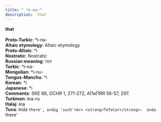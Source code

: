 ```yaml
---
title: " *ɨ-na-"
description:  that
---
```

<strong> that</strong><br><br>
<strong>Proto-Turkic</strong>:  *ɨ-na-<br>
<strong>Altaic etymology</strong>:  Altaic etymology<br>
<strong> Proto-Altaic</strong>:  *i<br>
<strong>Nostratic</strong>:  Nostratic<br>
<strong>Russian meaning</strong>:  тот<br>
<strong>Turkic</strong>:  *ɨ-na-<br>
<strong>Mongolian</strong>:  *i-nu-<br>
<strong>Tungus-Manchu</strong>:  *i<br>
<strong>Korean</strong>:  *í<br>
<strong>Japanese</strong>:  *i<br>
<strong>Comments</strong>:  SKE 66, ОСНЯ 1, 271-272, АПиПЯЯ 56-57, 297.<br>
<strong>Turkmen</strong>:  ɨna-ru<br>
<strong>Halaj</strong>:  ɨ́na<br>
<strong>Tuva</strong>:  ɨnda `there', ɨndɨɣ 'such'<br>
<strong>Tofalar</strong>:  ɨnda `there'<br>


